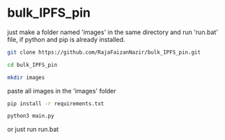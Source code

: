# bulk_IPFS_pin
 
 just make a folder named 'images' in the same directory and run 'run.bat' file, if python and pip is already installed.

```sh
git clone https://github.com/RajaFaizanNazir/bulk_IPFS_pin.git
```

```sh
cd bulk_IPFS_pin
```

```sh
mkdir images
```

paste all images in the 'images' folder
 
 ```sh
 pip install -r requirements.txt
 ```
 
 ```sh
 python3 main.py
 ```
 
or just run run.bat
